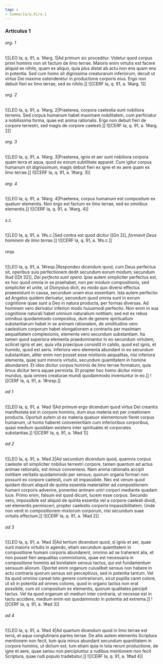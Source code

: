 ```yaml
---
tags : 
- Summa/Ia/q.91/a.1
---
```


### Articulus 1

###### arg. 1
![[LEO Ia, q. 91, a. 1#arg. 1|Ad primum sic proceditur. Videtur quod corpus primi hominis non sit factum de limo terrae. Maioris enim virtutis est facere aliquid ex nihilo, quam ex aliquo, quia plus distat ab actu non ens quam ens in potentia. Sed cum homo sit dignissima creaturarum inferiorum, decuit ut virtus Dei maxime ostenderetur in productione corporis eius. Ergo non debuit fieri ex limo terrae, sed ex nihilo.]]
![[CERF Ia, q. 91, a. 1#arg. 1]]

###### arg. 2
![[LEO Ia, q. 91, a. 1#arg. 2|Praeterea, corpora caelestia sunt nobiliora terrenis. Sed corpus humanum habet maximam nobilitatem, cum perficiatur a nobilissima forma, quae est anima rationalis. Ergo non debuit fieri de corpore terrestri, sed magis de corpore caelesti.]]
![[CERF Ia, q. 91, a. 1#arg. 2]]

###### arg. 3
![[LEO Ia, q. 91, a. 1#arg. 3|Praeterea, ignis et aer sunt nobiliora corpora quam terra et aqua, quod ex eorum subtilitate apparet. Cum igitur corpus humanum sit dignissimum, magis debuit fieri ex igne et ex aere quam ex limo terrae.]]
![[CERF Ia, q. 91, a. 1#arg. 3]]

###### arg. 4
![[LEO Ia, q. 91, a. 1#arg. 4|Praeterea, corpus humanum est compositum ex quatuor elementis. Non ergo est factum ex limo terrae, sed ex omnibus elementis.]]
![[CERF Ia, q. 91, a. 1#arg. 4]]

###### s.c.
![[LEO Ia, q. 91, a. 1#s.c.|Sed contra est quod dicitur [[Gn 2]], *formavit Deus hominem de limo terrae*.]]
![[CERF Ia, q. 91, a. 1#s.c.]]

###### resp.
![[LEO Ia, q. 91, a. 1#resp.|Respondeo dicendum quod, cum Deus perfectus sit, operibus suis perfectionem dedit secundum eorum modum; secundum illud [[Dt 32]], *Dei perfecta sunt opera*. Ipse autem simpliciter perfectus est, ex hoc quod omnia in se praehabet, non per modum compositionis, sed simpliciter et unite, ut Dionysius dicit, eo modo quo diversi effectus praeexistunt in causa, secundum unam eius essentiam. Ista autem perfectio ad Angelos quidem derivatur, secundum quod omnia sunt in eorum cognitione quae sunt a Deo in natura producta, per formas diversas. Ad hominem vero derivatur inferiori modo huiusmodi perfectio. Non enim in sua cognitione naturali habet omnium naturalium notitiam; sed est ex rebus omnibus quodammodo compositus, dum de genere spiritualium substantiarum habet in se animam rationalem, de similitudine vero caelestium corporum habet elongationem a contrariis per maximam aequalitatem complexionis, elementa vero secundum substantiam. Ita tamen quod superiora elementa praedominantur in eo secundum virtutem, scilicet ignis et aer, quia vita praecipue consistit in calido, quod est ignis, et humido, quod est aeris. Inferiora vero elementa abundant in eo secundum substantiam, aliter enim non posset esse mixtionis aequalitas, nisi inferiora elementa, quae sunt minoris virtutis, secundum quantitatem in homine abundarent. Et ideo dicitur corpus hominis de limo terrae formatum, quia limus dicitur terra aquae permixta. Et propter hoc homo dicitur minor mundus, quia omnes creaturae mundi quodammodo inveniuntur in eo.]]
![[CERF Ia, q. 91, a. 1#resp.]]

###### ad 1
![[LEO Ia, q. 91, a. 1#ad 1|Ad primum ergo dicendum quod virtus Dei creantis manifestata est in corpore hominis, dum eius materia est per creationem producta. Oportuit autem ut ex materia quatuor elementorum fieret corpus humanum, ut homo haberet convenientiam cum inferioribus corporibus, quasi medium quoddam existens inter spirituales et corporales substantias.]]
![[CERF Ia, q. 91, a. 1#ad 1]]

###### ad 2
![[LEO Ia, q. 91, a. 1#ad 2|Ad secundum dicendum quod, quamvis corpus caeleste sit simpliciter nobilius terrestri corpore, tamen quantum ad actus animae rationalis, est minus conveniens. Nam anima rationalis accipit notitiam veritatis quodammodo per sensus; quorum organa formari non possunt ex corpore caelesti, cum sit impassibile. Nec est verum quod quidam dicunt aliquid de quinta essentia materialiter ad compositionem humani corporis advenire, ponentes animam uniri corpori mediante quadam luce. Primo enim, falsum est quod dicunt, lucem esse corpus. Secundo vero, impossibile est aliquid de quinta essentia vel a corpore caelesti dividi, vel elementis permisceri, propter caelestis corporis impassibilitatem. Unde non venit in compositionem mixtorum corporum, nisi secundum suae virtutis effectum.]]
![[CERF Ia, q. 91, a. 1#ad 2]]

###### ad 3
![[LEO Ia, q. 91, a. 1#ad 3|Ad tertium dicendum quod, si ignis et aer, quae sunt maioris virtutis in agendo, etiam secundum quantitatem in compositione humani corporis abundarent, omnino ad se traherent alia, et non posset fieri aequalitas commixtionis, quae est necessaria in compositione hominis ad bonitatem sensus tactus, qui est fundamentum sensuum aliorum. Oportet enim organum cuiuslibet sensus non habere in actu contraria quorum sensus est perceptivus, sed in potentia tantum. Vel ita quod omnino careat toto genere contrariorum, sicut pupilla caret colore, ut sit in potentia ad omnes colores, quod in organo tactus non erat possibile, cum sit compositum ex elementis, quorum qualitates percipit tactus. Vel ita quod organum sit medium inter contraria, ut necesse est in tactu accidere, medium enim est quodammodo in potentia ad extrema.]]
![[CERF Ia, q. 91, a. 1#ad 3]]

###### ad 4
![[LEO Ia, q. 91, a. 1#ad 4|Ad quartum dicendum quod in limo terrae est terra, et aqua conglutinans partes terrae. De aliis autem elementis Scriptura mentionem non fecit, tum quia minus abundant secundum quantitatem in corpore hominis, ut dictum est; tum etiam quia in tota rerum productione, de igne et aere, quae sensu non percipiuntur a rudibus mentionem non fecit Scriptura, quae rudi populo tradebatur.]]
![[CERF Ia, q. 91, a. 1#ad 4]]

